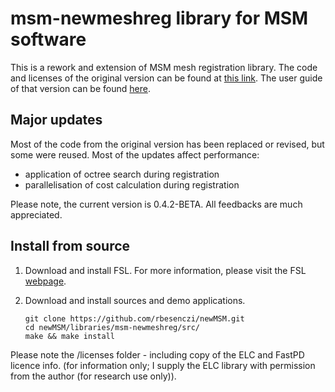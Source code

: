 # msm-newmeshreg library for MSM software

This is a rework and extension of MSM mesh registration library. The code and licenses of the original version can be found at [this link](https://github.com/ecr05/MSM_HOCR). The user guide of that version can be found [here](https://fsl.fmrib.ox.ac.uk/fsl/fslwiki/MSM).

## Major updates

Most of the code from the original version has been replaced or revised, but some were reused. Most of the updates affect performance:
 - application of octree search during registration
 - parallelisation of cost calculation during registration

Please note, the current version is 0.4.2-BETA. All feedbacks are much appreciated.

## Install from source

1. Download and install FSL. For more information, please visit the FSL [webpage](https://fsl.fmrib.ox.ac.uk/fsl/fslwiki/).

2. Download and install sources and demo applications.
    ```console
    git clone https://github.com/rbesenczi/newMSM.git
    cd newMSM/libraries/msm-newmeshreg/src/
    make && make install
    ```

Please note the /licenses folder - including copy of the ELC and FastPD licence info. (for information only; I supply the ELC library with permission from the author (for research use only)).